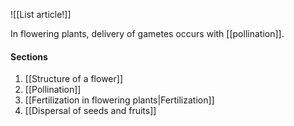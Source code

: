 ![[List article!]]

In flowering plants, delivery of gametes occurs with [[pollination]].

#### Sections
1. [[Structure of a flower]]
2. [[Pollination]]
3. [[Fertilization in flowering plants|Fertilization]]
4. [[Dispersal of seeds and fruits]]
